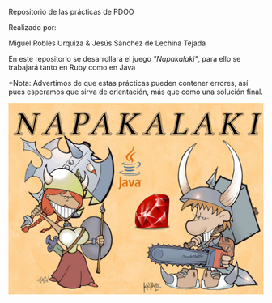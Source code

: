 Repositorio de las prácticas de PDOO

Realizado por:

Miguel Robles Urquiza & Jesús Sánchez de Lechina Tejada


En este repositorio se desarrollará el juego *"Napakalaki"*, para ello se trabajará tanto en Ruby como en Java



*Nota: Advertimos de que estas prácticas pueden contener errores, así pues esperamos que sirva de orientación, más que como una solución final.

![Napakalaki](/Cartas/napakalaki.png)
